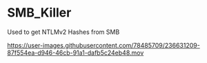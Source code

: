 # SMB_Killer
Used to get NTLMv2 Hashes from SMB


https://user-images.githubusercontent.com/78485709/236631209-87f554ea-d946-46cb-91a1-dafb5c24eb48.mov

